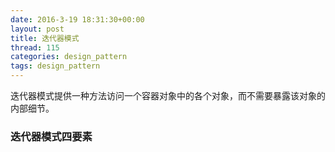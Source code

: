 ```yaml
---
date: 2016-3-19 18:31:30+00:00
layout: post
title: 迭代器模式
thread: 115
categories: design_pattern
tags: design_pattern
---
```


迭代器模式提供一种方法访问一个容器对象中的各个对象，而不需要暴露该对象的内部细节。

### 迭代器模式四要素 ###


